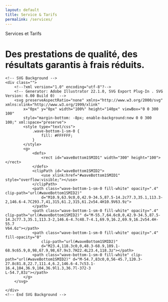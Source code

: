 ```yaml
---
layout: default
title: Service & Tarifs
permalink: /services/
---
```


<div id="SVGwave1BottomSMShape" class="position-relative">
    <div class="container space-top-2  space-bottom-4 bg-soft-secondary bg-primary-2">
        <div class="p-5">
            <div class="mb-6">
                <div class="h1 text-white font-weight-semi-bold">
                    Services et Tarifs
                </div>
                <h1 class="h3 text-white">
                    Des prestations de <span class="font-weight-semi-bold">qualité</span>, des résultats garantis à
                    <span class="font-weight-semi-bold">frais réduits</span>.
                </h1>
            </div>
        </div>
    </div>

    <!-- SVG Background -->
    <div class="">
        <!--?xml version="1.0" encoding="utf-8"?-->
        <!-- Generator: Adobe Illustrator 22.1.0, SVG Export Plug-In . SVG Version: 6.00 Build 0)  -->
        <svg preserveAspectRatio="none" xmlns="http://www.w3.org/2000/svg" xmlns:xlink="http://www.w3.org/1999/xlink"
            x="0px" y="0px" width="100%" height="140px" viewBox="0 0 300 100"
            style="margin-bottom: -8px; enable-background:new 0 0 300 100;" xml:space="preserve">
            <style type="text/css">
                .wave-bottom-1-sm-0 {
                    fill: #FFFFFF;
                }
            </style>
            <g>
                <defs>
                    <rect id="waveBottom1SMID1" width="300" height="100"></rect>
                </defs>
                <clipPath id="waveBottom1SMID2">
                    <use xlink:href="#waveBottom1SMID1" style="overflow:visible;"></use>
                </clipPath>
                <path class="wave-bottom-1-sm-0 fill-white" opacity=".4" clip-path="url(#waveBottom1SMID2)"
                    d="M10.9,63.9c0,0,42.9-34.5,87.5-14.2c77.3,35.1,113.3-2,146.6-4.7C293.7,41,315,61.2,315,61.2v54.4H10.9V63.9z">
                </path>
                <path class="wave-bottom-1-sm-0 fill-white" opacity=".4" clip-path="url(#waveBottom1SMID2)" d="M-55.7,64.6c0,0,42.9-34.5,87.5-14.2c77.3,35.1,113.3-2,146.6-4.7c48.7-4.1,69.9,16.2,69.9,16.2v54.4H-55.7
    V64.6z"></path>
                <path class="wave-bottom-1-sm-0 fill-white" opacity=".4" fill-opacity="0"
                    clip-path="url(#waveBottom1SMID2)"
                    d="M23.4,118.3c0,0,48.3-68.9,109.1-68.9c65.9,0,98,67.9,98,67.9v3.7H22.4L23.4,118.3z"></path>
                <path class="wave-bottom-1-sm-0 fill-white" clip-path="url(#waveBottom1SMID2)" d="M-54.7,83c0,0,56-45.7,120.3-27.8c81.8,22.7,111.4,6.2,146.6-4.7c53.1-16.4,104,36.9,104,36.9l1.3,36.7l-372-3
    L-54.7,83z"></path>
            </g>
        </svg>

    </div>
    <!-- End SVG Background -->
</div>